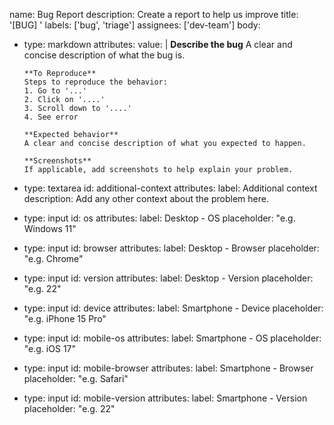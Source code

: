 name: Bug Report
description: Create a report to help us improve
title: '[BUG] '
labels: ['bug', 'triage']
assignees: ['dev-team']
body:
  - type: markdown
    attributes:
      value: |
        **Describe the bug**
        A clear and concise description of what the bug is.

        **To Reproduce**
        Steps to reproduce the behavior:
        1. Go to '...'
        2. Click on '....'
        3. Scroll down to '....'
        4. See error

        **Expected behavior**
        A clear and concise description of what you expected to happen.

        **Screenshots**
        If applicable, add screenshots to help explain your problem.

  - type: textarea
    id: additional-context
    attributes:
      label: Additional context
      description: Add any other context about the problem here.

  - type: input
    id: os
    attributes:
      label: Desktop - OS
      placeholder: "e.g. Windows 11"

  - type: input
    id: browser
    attributes:
      label: Desktop - Browser
      placeholder: "e.g. Chrome"

  - type: input
    id: version
    attributes:
      label: Desktop - Version
      placeholder: "e.g. 22"

  - type: input
    id: device
    attributes:
      label: Smartphone - Device
      placeholder: "e.g. iPhone 15 Pro"

  - type: input
    id: mobile-os
    attributes:
      label: Smartphone - OS
      placeholder: "e.g. iOS 17"

  - type: input
    id: mobile-browser
    attributes:
      label: Smartphone - Browser
      placeholder: "e.g. Safari"

  - type: input
    id: mobile-version
    attributes:
      label: Smartphone - Version
      placeholder: "e.g. 22"
